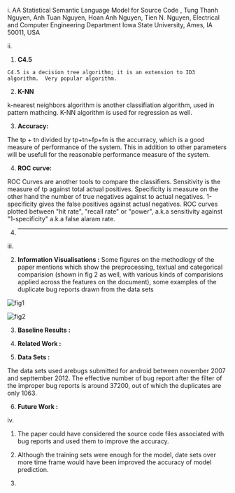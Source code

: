 i. AA Statistical Semantic Language Model for Source Code , Tung Thanh Nguyen, Anh Tuan Nguyen, Hoan Anh Nguyen, Tien N. Nguyen, Electrical and Computer Engineering Department Iowa State University, Ames, IA 50011, USA

ii.
   1. **C4.5** 
    
    C4.5 is a decision tree algorithm; it is an extension to ID3 algorithm.  Very popular algorithm.

   2. **K-NN**

   k-nearest neighbors algorithm is another classifiation algorithm, used in pattern mathcing. K-NN algorithm is used for regression as well.

   3. **Accuracy:**

   The tp + tn divided by tp+tn+fp+fn is the accurracy, which is a good measure of performance of the system. This in addition to other parameters will be usefull for the reasonable performance measure of the system.

   4. **ROC curve:**

   ROC Curves are another tools to compare the classifiers. Sensitivity is the measure of tp against total actual positives.  Specificity is measure on the other hand the number of true negatives against to actual negatives. 1-specificity gives the false positives against actual negatives. ROC curves  plotted between "hit rate", "recall rate" or "power", a.k.a sensitivity against "1-specificity" a.k.a false alaram rate. 
   
   4. ****

iii.

   2. **Information Visualisations :**
   Some figures on the methodlogy of the paper mentions which show the preprocessing, textual and categorical comparision (shown in fig 2 as well, with various kinds of comparisions applied across the features on the document), some examples of the duplicate  bug reports drawn from the data sets

   ![fig1](https://rawgit.com/tnkteja/fss16ntadiko/tree/hw5/read/5/.images/fig1.png)

   ![fig2](https://rawgit.com/tnkteja/fss16ntadiko/tree/hw5/read/5/.images/fig2.png)


   3. **Baseline Results :**


   4. **Related Work :**

   5. **Data Sets :**

   The data sets used arebugs submitted for android between november 2007 and septtember 2012. The effective number of bug report after the filter of the improper bug reports is around 37200, out of which the duplicates are only 1063.

   6. **Future Work :**

iv.
  1.  The paper could have considered the source code files associated with bug reports and used them to improve the accuracy.

  2.  Although the training sets were enough for the model, date sets over more time frame would have been improved the accuracy of model prediction.
  
  3.  